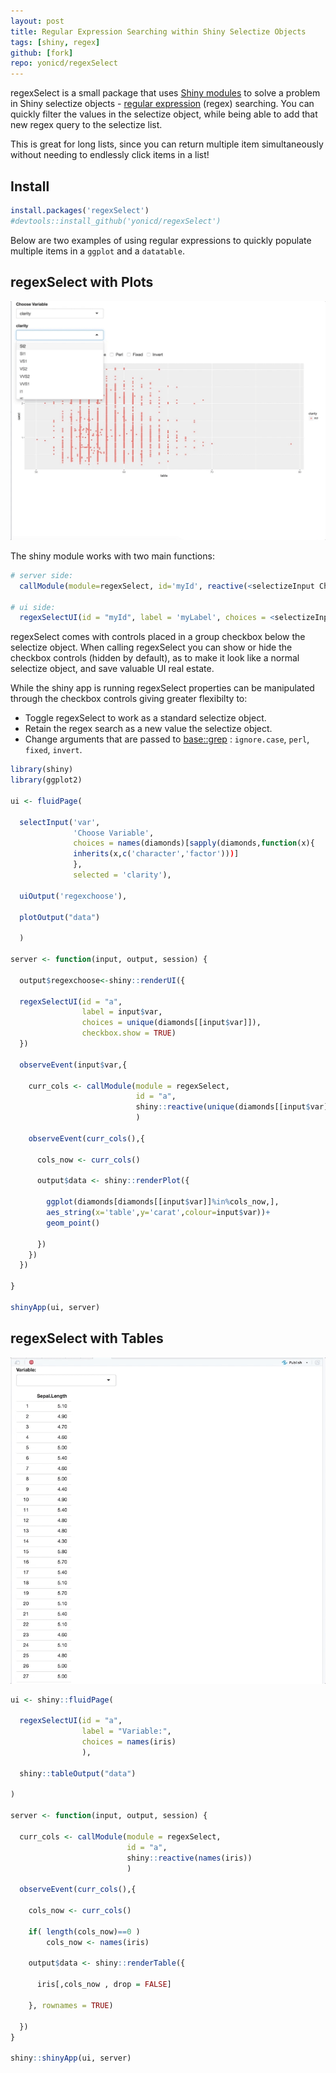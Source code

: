 ```yaml
---
layout: post
title: Regular Expression Searching within Shiny Selectize Objects
tags: [shiny, regex]
github: [fork]
repo: yonicd/regexSelect
---
```


<!---
<a class="github-button" href="https://github.com/yonicd" data-show-count="true" aria-label="Follow @yonicd on GitHub">Follow @yonicd</a> <a class="github-button" href="https://github.com/yonicd/regexSelect" data-show-count="true" aria-label="Star yonicd/regexSelect on GitHub">Star</a> <a class="github-button" href="https://github.com/yonicd/regexSelect/fork" data-show-count="true" aria-label="Fork yonicd/regexSelect on GitHub">Fork</a> <a class="github-button" href="https://github.com/yonicd/regexSelect/issues" data-show-count="true" aria-label="Issue yonicd/regexSelect on GitHub">Issue</a>

[![CRAN\_Status\_Badge](https://www.r-pkg.org/badges/version/regexSelect?color=blue)](https://cran.r-project.org/package=regexSelect)![downloads](https://cranlogs.r-pkg.org/badges/grand-total/regexSelect)
-->

regexSelect is a small package that uses [Shiny modules](https://shiny.rstudio.com/articles/modules.html) to solve a problem in Shiny selectize objects - [regular expression](https://www.rstudio.com/wp-content/uploads/2016/09/RegExCheatsheet.pdf) (regex) searching. You can quickly filter the values in the selectize object, while being able to add that new regex query to the selectize list. 

This is great for long lists, since you can return multiple item simultaneously without needing to endlessly click items in a list!

## Install

```r
install.packages('regexSelect')
#devtools::install_github('yonicd/regexSelect')
```

Below are two examples of using regular expressions to quickly populate multiple items in a `ggplot` and a `datatable`. 

## regexSelect with Plots
![](https://raw.githubusercontent.com/yonicd/regexSelect/master/Miscellaneous/gifs/regexSelectPlot.gif)

The shiny module works with two main functions:
```r
# server side: 
  callModule(module=regexSelect, id='myId', reactive(<selectizeInput Choices>))
  
# ui side: 
  regexSelectUI(id = "myId", label = 'myLabel', choices = <selectizeInput Choices>)
````

regexSelect comes with controls placed in a group checkbox below the selectize object. When calling regexSelect you can show or hide the checkbox controls (hidden by default), as to make it look like a normal selectize object, and save valuable UI real estate.

While the shiny app is running regexSelect properties can be manipulated through the checkbox controls giving greater flexibilty to:
  - Toggle regexSelect to work as a standard selectize object.
  - Retain the regex search as a new value the selectize object.
  - Change arguments that are passed to [base::grep](https://www.rdocumentation.org/packages/base/versions/3.4.1/topics/grep) : `ignore.case`, `perl`, `fixed`, `invert`.
  
```r
library(shiny)
library(ggplot2)

ui <- fluidPage(

  selectInput('var',
              'Choose Variable',
              choices = names(diamonds)[sapply(diamonds,function(x){
              inherits(x,c('character','factor')))]
              },
              selected = 'clarity'),
              
  uiOutput('regexchoose'),
  
  plotOutput("data")
  
  )
  
server <- function(input, output, session) {
  
  output$regexchoose<-shiny::renderUI({
  
  regexSelectUI(id = "a", 
                label = input$var,
                choices = unique(diamonds[[input$var]]), 
                checkbox.show = TRUE)
  })
  
  observeEvent(input$var,{
  
    curr_cols <- callModule(module = regexSelect, 
                            id = "a",
                            shiny::reactive(unique(diamonds[[input$var]]))
                            )
    
    observeEvent(curr_cols(),{
      
      cols_now <- curr_cols()
      
      output$data <- shiny::renderPlot({
      
        ggplot(diamonds[diamonds[[input$var]]%in%cols_now,],
        aes_string(x='table',y='carat',colour=input$var))+
        geom_point()
        
      })
    })    
  })
  
}
  
shinyApp(ui, server)
```

## regexSelect with Tables

![](https://raw.githubusercontent.com/yonicd/regexSelect/master/Miscellaneous/gifs/regexSelectTable.gif)

```r
ui <- shiny::fluidPage(

  regexSelectUI(id = "a", 
                label = "Variable:",
                choices = names(iris)
                ),
  
  shiny::tableOutput("data")

)

server <- function(input, output, session) {

  curr_cols <- callModule(module = regexSelect, 
                          id = "a",
                          shiny::reactive(names(iris))
                          )
  
  observeEvent(curr_cols(),{
  
    cols_now <- curr_cols()
  
    if( length(cols_now)==0 ) 
        cols_now <- names(iris)
  
    output$data <- shiny::renderTable({
    
      iris[,cols_now , drop = FALSE]
      
    }, rownames = TRUE)
    
  })
}

shiny::shinyApp(ui, server)
```